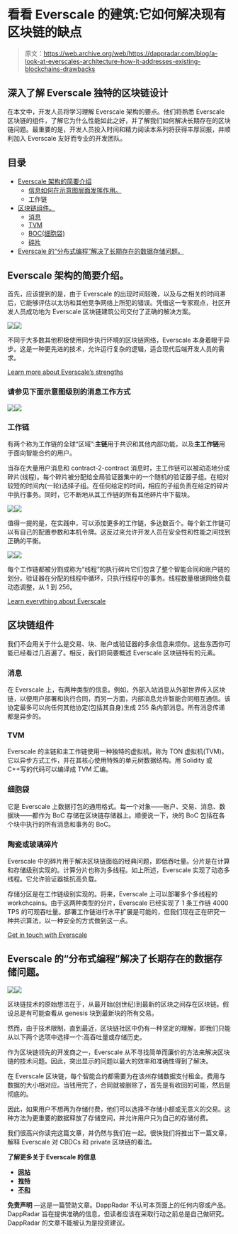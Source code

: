 # 看看 Everscale 的建筑:它如何解决现有区块链的缺点

> 原文：<https://web.archive.org/web/https://dappradar.com/blog/a-look-at-everscales-architecture-how-it-addresses-existing-blockchains-drawbacks>

## 深入了解 Everscale 独特的区块链设计

在本文中，开发人员将学习理解 Everscale 架构的要点。他们将熟悉 Everscale 区块链的组件，了解它为什么性能如此之好，并了解我们如何解决长期存在的区块链问题。最重要的是，开发人员投入时间和精力阅读本系列将获得丰厚回报，并顺利加入 Everscale 友好而专业的开发团队。

## 目录

*   [Everscale 架构的简要介绍](https://web.archive.org/web/20221128230109/https://dappradar.com/blog/a-look-at-everscales-architecture-how-it-addresses-existing-blockchains-drawbacks/#brief)
    *   [信息如何在示意图层面发挥作用。](https://web.archive.org/web/20221128230109/https://dappradar.com/blog/a-look-at-everscales-architecture-how-it-addresses-existing-blockchains-drawbacks/#how)
    *   工作链
*   [区块链组件。](https://web.archive.org/web/20221128230109/https://dappradar.com/blog/a-look-at-everscales-architecture-how-it-addresses-existing-blockchains-drawbacks/#components)
    *   [消息](https://web.archive.org/web/20221128230109/https://dappradar.com/blog/a-look-at-everscales-architecture-how-it-addresses-existing-blockchains-drawbacks/#messages)
    *   [TVM](https://web.archive.org/web/20221128230109/https://dappradar.com/blog/a-look-at-everscales-architecture-how-it-addresses-existing-blockchains-drawbacks/#TVM)
    *   [BOC(细胞袋)](https://web.archive.org/web/20221128230109/https://dappradar.com/blog/a-look-at-everscales-architecture-how-it-addresses-existing-blockchains-drawbacks/#BOC)
    *   [碎片](https://web.archive.org/web/20221128230109/https://dappradar.com/blog/a-look-at-everscales-architecture-how-it-addresses-existing-blockchains-drawbacks/#shards)
*   [Everscale 的“分布式编程”解决了长期存在的数据存储问题。](https://web.archive.org/web/20221128230109/https://dappradar.com/blog/a-look-at-everscales-architecture-how-it-addresses-existing-blockchains-drawbacks/#solves)

## Everscale 架构的简要介绍。

首先，应该提到的是，由于 Everscale 的出现时间较晚，以及与之相关的时间滞后，它能够评估以太坊和其他竞争网络上所犯的错误。凭借这一专家观点，社区开发人员成功地为 Everscale 区块链建筑公司交付了正确的解决方案。

![](img/a4f5270620bf0cf8ab69a9af3f721159.png)![](img/650d018ce4ad9e5d6a27521071dcfb16.png)

不同于大多数其他积极使用同步执行环境的区块链网络，Everscale 本身着眼于异步。这是一种更先进的技术，允许运行复杂的逻辑，适合现代后端开发人员的需求。

[Learn more about Everscale’s strengths](https://web.archive.org/web/20221128230109/https://everscale.network/)

### 请参见下面示意图级别的消息工作方式

![](img/cc15a65af09108822a2ffe53ed31a2c7.png)![](img/e77bd776745b22ea3c514aa187edd943.png)

### 工作链

有两个称为工作链的全球“区域”:**主链**用于共识和其他内部功能，以及**主工作链**用于面向智能合约的用户。

当存在大量用户消息和 contract-2-contract 消息时，主工作链可以被动态地分成碎片(线程)。每个碎片被分配给全局验证器集中的一个随机的验证器子组。在相对较短的时间内(一轮)选择子组。在任何给定的时间，相应的子组负责在给定的碎片中执行事务。同时，它不断地从其工作链的所有其他碎片中下载块。

![](img/78cfcebb7e7602672040f779862f2aa2.png)![](img/a03fafca24b45eb9fcbaf0283575114a.png)

值得一提的是，在实践中，可以添加更多的工作链，多达数百个。每个新工作链可以有自己的配置参数和本机令牌。这反过来允许开发人员在安全性和性能之间找到正确的平衡。

![](img/b48a0c552bf157864764916e0709712f.png)![](img/2cb3dc969f20718fc088f985649de92f.png)

每个工作链都被分割成称为“线程”的执行碎片它们包含了整个智能合同和账户链的划分。验证器在分配的线程中循环，只执行线程中的事务。线程数量根据网络负载动态调整，从 1 到 256。

[Learn everything about Everscale](https://web.archive.org/web/20221128230109/https://everscale.network/)

## **区块链组件**

我们不会用关于什么是交易、块、账户或验证器的多余信息来烦你。这些东西你可能已经看过几百遍了。相反，我们将简要概述 Everscale 区块链特有的元素。

### **消息**

在 Everscale 上，有两种类型的信息。例如，外部入站消息从外部世界传入区块链，以便用户部署和执行合同，而另一方面，内部消息允许智能合同相互通信。该协定最多可以向任何其他协定(包括其自身)生成 255 条内部消息。所有消息传递都是异步的。

### TVM

Everscale 的主链和主工作链使用一种独特的虚拟机，称为 TON 虚拟机(TVM)。它以异步方式工作，并在其核心使用特殊的单元树数据结构。用 Solidity 或 C++写的代码可以编译成 TVM 汇编。

### 细胞袋

它是 Everscale 上数据打包的通用格式。每一个对象——账户、交易、消息、数据块——都作为 BoC 存储在区块链存储器上。顺便说一下，块的 BoC 包括在各个块中执行的所有消息和事务的 BoC。

### 陶瓷或玻璃碎片

Everscale 中的碎片用于解决区块链面临的经典问题，即低吞吐量。分片是在计算和存储级别实现的。计算分片也称为多线程。如上所述，Everscale 实现了动态多线程。它允许验证器抵抗高负载。

存储分区是在工作链级别实现的。将来，Everscale 上可以部署多个多线程的 workchcains。由于这两种类型的分片，Everscale 已经实现了 1 条工作链 4000 TPS 的可观吞吐量。部署工作链进行水平扩展是可能的，但我们现在正在研究一种共识算法，以一种安全的方式做到这一点。

[Get in touch with Everscale](https://web.archive.org/web/20221128230109/https://t.me/everscaleonboarding)

## Everscale 的“分布式编程”解决了长期存在的数据存储问题。

![](img/b48a0c552bf157864764916e0709712f.png)![](img/6b9c2563a5de308b59dc3ef25953023e.png)

区块链技术的原始想法在于，从最开始(创世纪)到最新的区块之间存在区块链。假设总是有可能查看从 genesis 块到最新块的所有交易。

然而，由于技术限制，直到最近，区块链社区中仍有一种坚定的理解，即我们只能从以下两个选项中选择一个:高吞吐量或存储历史。

作为区块链领先的开发商之一，Everscale 从不寻找简单而廉价的方法来解决区块链的技术问题。因此，突出显示的问题以最大的效率和准确性得到了解决。

在 Everscale 区块链，每个智能合约都需要为在该州存储数据支付租金。费用与数据的大小相对应。当钱用完了，合同就被删除了，首先是有收回的可能，然后是彻底的。

因此，如果用户不想再为存储付费，他们可以选择不存储小额或无意义的交易。这种方法为更重要的数据释放了存储空间，并允许用户只为自己的存储付费。

我们很高兴你读完这篇文章，并仍然与我们在一起。很快我们将推出下一篇文章，解释 Everscale 对 CBDCs 和 private 区块链的看法。

**了解更多关于 Everscale 的信息**

*   [**网站**](https://web.archive.org/web/20221128230109/https://everscale.network/)
*   [**推特**](https://web.archive.org/web/20221128230109/https://twitter.com/Everscale_net)
*   [**不和**](https://web.archive.org/web/20221128230109/https://discord.com/invite/GSPAGVTuqQ)

**免责声明** —这是一篇赞助文章。DappRadar 不认可本页面上的任何内容或产品。DappRadar 旨在提供准确的信息，但读者应该在采取行动之前总是自己做研究。DappRadar 的文章不能被认为是投资建议。